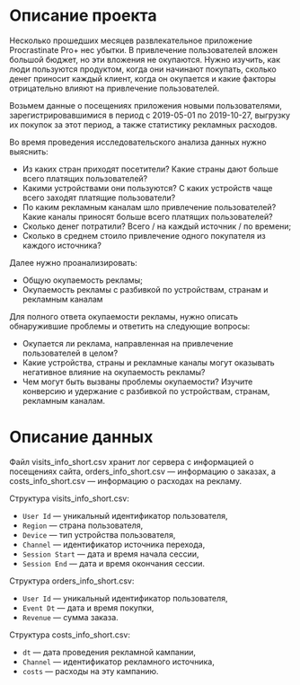 # Описание проекта

Несколько прошедших месяцев развлекательное приложение Procrastinate Pro+ нес убытки. В привлечение пользователей вложен большой бюджет, но эти вложения не окупаются.
Нужно изучить, как люди пользуются продуктом, когда они начинают покупать, сколько денег приносит каждый клиент, когда он окупается и какие факторы отрицательно влияют на привлечение пользователей.

Возьмем данные о посещениях приложения новыми пользователями, зарегистрировавшимися в период с 2019-05-01 по 2019-10-27, выгрузку их покупок за этот период, а также статистику рекламных расходов.

Во время проведения исследовательского анализа данных нужно выяснить:
- Из каких стран приходят посетители? Какие страны дают больше всего платящих пользователей?
- Какими устройствами они пользуются? С каких устройств чаще всего заходят платящие пользователи?
- По каким рекламным каналам шло привлечение пользователей? Какие каналы приносят больше всего платящих пользователей?
- Сколько денег потратили? Всего / на каждый источник / по времени;
- Сколько в среднем стоило привлечение одного покупателя из каждого источника?

Далее нужно проанализировать:
- Общую окупаемость рекламы;
- Окупаемость рекламы с разбивкой по устройствам, странам и рекламным каналам

Для полного ответа окупаемости рекламы, нужно описать обнаружившие проблемы и ответить на следующие вопросы:
- Окупается ли реклама, направленная на привлечение пользователей в целом? 
- Какие устройства, страны и рекламные каналы могут оказывать негативное влияние на окупаемость рекламы?
- Чем могут быть вызваны проблемы окупаемости? Изучите конверсию и удержание с разбивкой по устройствам, странам, рекламным каналам.
# Описание данных   
  
Файл visits_info_short.csv хранит лог сервера с информацией о посещениях сайта, orders_info_short.csv — информацию о заказах, а costs_info_short.csv — информацию о расходах на рекламу.  
  
Структура visits_info_short.csv:   
- `User Id` — уникальный идентификатор пользователя,
- `Region` — страна пользователя,
- `Device` — тип устройства пользователя,
- `Channel` — идентификатор источника перехода,
- `Session Start` — дата и время начала сессии,
- `Session End` — дата и время окончания сессии.
   
Структура orders_info_short.csv:
- `User Id` — уникальный идентификатор пользователя,
- `Event Dt` — дата и время покупки,
- `Revenue` — сумма заказа.   

Структура costs_info_short.csv:
- `dt` — дата проведения рекламной кампании,
- `Channel` — идентификатор рекламного источника,
- `costs` — расходы на эту кампанию.
